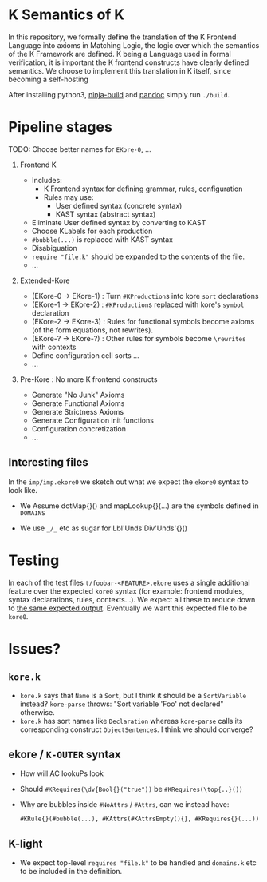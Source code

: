 K Semantics of K
================

In this repository, we formally define the translation of the K Frontend
Language into axioms in Matching Logic, the logic over which the semantics of
the K Framework are defined. K being a Language used in formal verification, it
is important the K frontend constructs have clearly defined semantics. We choose
to implement this translation in K itself, since becoming a self-hosting

After installing python3, [ninja-build] and [pandoc] simply run `./build`.

[pandoc]:      https://pandoc.org
[ninja-build]: https://ninja-build.org

Pipeline stages
===============

TODO: Choose better names for `EKore-0`, ...

1.  Frontend K

    -   Includes:
        -   K Frontend syntax for defining grammar, rules, configuration
        -   Rules may use:
            -   User defined syntax (concrete syntax)
            -   KAST syntax (abstract syntax)
    -   Eliminate User defined syntax by converting to KAST
    -   Choose KLabels for each production
    -   `#bubble(...)` is replaced with KAST syntax
    -   Disabiguation
    -   `require "file.k"` should be expanded to the contents of the file.
    -   ...

2.  Extended-Kore 

    *   (EKore-0 -> EKore-1)  : Turn `#KProduction`s into kore `sort` declarations
    *   (EKore-1 -> EKore-2)  : `#KProduction`s replaced with kore's `symbol` declaration
    *   (EKore-2 -> EKore-3)  : Rules for functional symbols become axioms (of the form equations, not rewrites).
    *   (EKore-? -> EKore-?)  : Other rules for symbols become `\rewrites` with contexts
    *   Define configuration cell sorts ...
    *   ...

3.  Pre-Kore : No more K frontend constructs
    -   Generate "No Junk" Axioms
    -   Generate Functional Axioms
    -   Generate Strictness Axioms
    -   Generate Configuration init functions
    -   Configuration concretization
    -   ...


Interesting files
-----------------

In the `imp/imp.ekore0` we sketch out what we expect the `ekore0` syntax to look like.

* We Assume dotMap{}() and mapLookup{}(...)  are the symbols defined in `DOMAINS`

* We use `_/_` etc as sugar for Lbl'Unds'Div'Unds'{}()


Testing
=======

In each of the test files `t/foobar-<FEATURE>.ekore` uses a single additional
feature over the expected `kore0` syntax (for example: frontend modules, syntax
declarations, rules, contexts...). We expect all these to reduce down to [the
same expected output](t/foobar.ekore.expected). Eventually we want this expected
file to be `kore0`.

Issues?
=======

`kore.k`
--------

-   `kore.k` says that `Name` is a `Sort`, but I think it should be a
    `SortVariable` instead? `kore-parse` throws: "Sort variable 'Foo' not
    declared" otherwise.
-   `kore.k` has sort names like `Declaration` whereas `kore-parse` calls its
    corresponding construct `ObjectSentence`s. I think we should converge?

ekore / `K-OUTER` syntax
------------------------

-   How will AC lookuPs look
-   Should `#KRequires(\dv{Bool{}("true"))` be `#KRequires(\top{..}())`
-   Why are bubbles inside `#NoAttrs` / `#Attrs`, can we instead have:

    `#KRule{}(#bubble(...), #KAttrs(#KAttrsEmpty(){}, #KRequires{}(...))`

K-light
-------

-   We expect top-level `requires "file.k"` to be handled and `domains.k` etc to
    be included in the definition.

